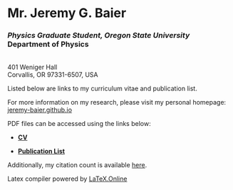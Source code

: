 # Mr. Jeremy G. Baier 
### *Physics Graduate Student, Oregon State University* <br/>Department of Physics 
<br/> 401 Weniger Hall <br/> Corvallis, OR 97331-6507, USA

Listed below are links to my curriculum vitae and publication list.

For more information on my research, please visit my personal homepage: [jeremy-baier.github.io](http://jeremy-baier.github.io/)

PDF files can be accessed using the links below:

- [**CV**](https://latexonline.cc/compile?git=https%3A%2F%2Fgithub.com%2FHazboun6%2Fcv&target=hazboun_cv%2Fhazboun_cv.tex&command=pdflatex&trackId=1601360428093)

- [**Publication List**](https://latexonline.cc/compile?git=https%3A%2F%2Fgithub.com%2Fjeremy-baier%2Fcv&target=baier_cv%2Fbaier_publist.tex&command=pdflatex&trackId=1601360518616)

Additionally, my citation count is available [here](https://scholar.google.com/citations?hl=en&user=CbNY_MYAAAAJ).

Latex compiler powered by [LaTeX.Online](https://latexonline.cc/)
